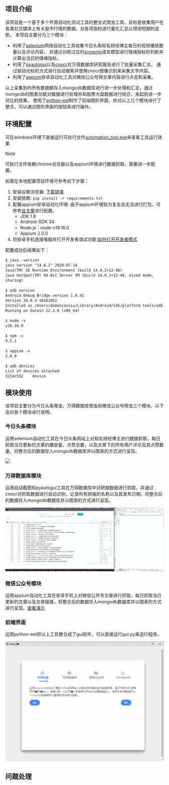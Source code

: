 
## 项目介绍

该项目是一个基于多个开源自动化测试工具的整合式爬虫工具，目标是收集用户在各类社交媒体上有关股市行情的数据，对各项指标进行量化汇总以预测短期的走势。
本项目主要分为三个模块：

- 利用了[selenium](https://github.com/SeleniumHQ/selenium)网络自动化工具收集今日头条知名财经博主每日的视频播放数量以及评论内容， 并通过训练过后的[snownlp](https://github.com/isnowfy/snownlp)语言模型进行情绪指标的判断并计算出当日的情绪指标。
- 利用了[pyautogui](https://github.com/asweigart/pyautogui)以及[cnocr]()对万得数据库研究报告进行了批量采集汇总， 通过驱动光标的方式进行自动搜索并使用cnocr图像识别来采集文字内容。
- 利用了[appium](https://github.com/appium/appium)安卓自动化工具对微信公众号得文章内容进行点击和采集。

以上采集到的所有数据都存入mongodb数据库进行进一步处理和汇总，通过mongodb的图表功能对数据进行处理并和股票大盘数据进行结合，来起到进一步对比的效果。
使用了[python-eel](https://github.com/python-eel/Eel)制作了前端图形界面，并对以上几个模块进行了整合，可以通过图形界面的按钮来进行操作。

## 环境配置

可在windows环境下直接运行可执行文件[automation_tool.exe](https://github.com/domoncassiu/web-scraping/releases/tag/v0.1.0-alpha)来查看工具运行效果
> [!NOTE]
> 可执行文件依赖chrome浏览器以及appium环境进行数据抓取，需要进一步配置。

如需在本地配置项目环境可参考如下步骤：

1. 安装谷歌浏览器: [下载链接](https://www.google.com/chrome/)
2. 安装依赖: ```pip install -r requirements.txt```
3. 配置appium安卓自动化环境: 由于appium环境较为复杂且无法进行打包，可参考[此文章](https://blog.csdn.net/u010454117/article/details/122531278?ops_request_misc=%257B%2522request%255Fid%2522%253A%2522169329147616800192279737%2522%252C%2522scm%2522%253A%252220140713.130102334..%2522%257D&request_id=169329147616800192279737&biz_id=0&utm_medium=distribute.pc_search_result.none-task-blog-2~all~sobaiduend~default-2-122531278-null-null.142^v93^chatgptT3_2&utm_term=windows%20appium&spm=1018.2226.3001.4187)进行配置。
   - JDK 1.8
   - Android-SDK 34
   - Node.js：node-v18.16.0
   - Appium 2.0.0
4. 将安卓手机连接电脑并打开开发者调试功能:[如何打开开发者模式](https://developer.android.com/studio/debug/dev-options)
     
配置成功后结果如下：
```
$ java -version
java version "14.0.2" 2020-07-14
Java(TM) SE Runtime Environment (build 14.0.2+12-46)
Java HotSpot(TM) 64-Bit Server VM (build 14.0.2+12-46, mixed mode, sharing)

$ adb version
Android Debug Bridge version 1.0.41
Version 34.0.3-10161052
Installed as /Users/domoncassiu/Library/Android/sdk/platform-tools/adb
Running on Darwin 22.3.0 (x86_64)

$ node -v
v18.16.0

$ npm -v
9.5.1

$ appium -v
2.0.0

$ adb devices
List of devices attached
3214c552	device
```

## 模块使用
该项目主要分为今日头条爬虫，万得数据库爬虫和微信公众号爬虫三个模块，以下会对各个模块进行说明。

### 今日头条模块
运用selenium自动化工具在今日头条网站上对知名财经博主进行数据抓取，每日抓取当日更新的文章的播放量，点赞总数，以及文章下的所有用户评论及其点赞数量。将整合后的数据存入mongodb数据库并以图表的方式进行呈现。

![](https://github.com/domoncassiu/web-scraping/blob/main/examples/1.gif)

### 万得数据库模块
运用自动截图和pyautogui工具在万得数据库中对研报数据进行抓取，并通过cnocr对抓取数据进行自动识别，记录所有研报的名称以及其发布日期。将整合后的数据存入mongodb数据库并以图表的方式进行呈现。

![](https://github.com/domoncassiu/web-scraping/blob/main/examples/2.gif)

### 微信公众号模块
运用appium自动化工具在安卓手机上对微信公共号文章进行抓取，每日抓取当日更新的文章以及文章链接。将整合后的数据存入mongodb数据库并以图表的方式进行呈现。[查看演示](https://github.com/domoncassiu/web-scraping/blob/main/examples/demo.mov)

### 前端界面
运用python-eel将以上工具整合成了gui软件，可以直接运行gui.py来运行程序。

![](https://github.com/domoncassiu/web-scraping/blob/main/examples/3.gif)


## 问题处理
